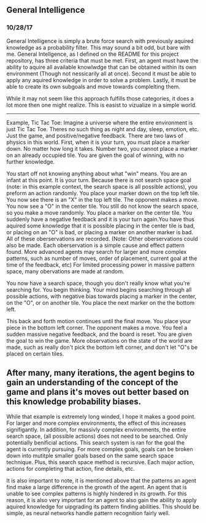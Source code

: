 ## General Intelligence

### 10/28/17

General Intelligence is simply a brute force search with previously aquired knowledge as a probability filter. This may sound a bit odd, but bare with me. General Intellgence, as I defined on the README for this project repository, has three criteria that must be met. First, an agent must have the ability to aquire all available knowlwdge that can be obtained within its own environment (Though not nessicarily all at once). Second it must be able to apply any aquired knowledge in order to solve a problem. Lastly, it must be able to create its own subgoals and move towards complelting them.

While it may not seem like this approach fulfills those categories, it does a lot more then one might realize. This is easist to vizualize in a simple world.

-----
Example, Tic Tac Toe:
Imagine a universe where the entire environment is just Tic Tac Toe. Theres no such thing as night and day, sleep, emotion, etc. Just the game, and positive/negative feedback. There are two laws of physics in this world. First, when it is your turn, you must place a marker down. No matter how long it takes. Number two, you cannot place a marker on an already occupied tile. You are given the goal of winning, with no further knowledge.

You start off not knowing anything about what "win" means. You are an infant at this point. It is your turn. Because there is not search space goal (note: in this example context, the search space is all possible actions), you preform an action randomly. You place your marker down on the top left tile. You now see there is an "X" in the top left tile. The opponent makes a move. You now see a "O" in the center tile. You still do not know the search space, so you make a move randomly. You place a marker on the center tile. You suddenly have a negative feedback and it is your turn again.You have thus aquired some knowledge that it is possible placing in the center tile is bad, or placing on an "O" is bad, or placing a marker on another marker is bad. All of these oberservations are recorded. (Note: Other oberservations could also be made. Each oberservation is a simple cause and effect pattern found. More advanced agents may search for larger and more complex patterns, such as number of moves, order of placement, current goal at the time of the feedback, etc) For limited processing power in massive pattern space, many obervations are made at random.

You now have a search space, though you don't really know what you're searching for. You begin thinking. Your mind begins searching through all possible actions, with negative bias towards placing a marker in the center, on the "O", or on another tile. You place the next marker on the the bottom left.

This back and forth motion continues until the final move. You place your piece in the bottom left corner. The opponent makes a move. You feel a sudden massive negative feedback, and the board is reset. You are given the goal to win the game. More observations on the state of the world are made, such as really don't pick the bottom left corner, and don't let "O"s be placed on certain tiles.

After many, many iterations, the agent begins to gain an understanding of the concept of the game and plans it's moves out better based on this knowledge probability biases.
-----

While that example is extremely long winded, I hope it makes a good point. For larger and more complex environments, the effect of this increases signifigantly. In addition, for massivly complex environments, the entire search space, (all possible actions) does not need to be searched. Only potentially benificial actions. This search system is ran for the goal the agent is currently pursuing. For more complex goals, goals can be broken down into mutitple smaller goals based on the same search space technique. Plus, this search space method is recursive. Each major action, actions for completing that action, fine details, etc.

It is also important to note, it is mentioned above that the patterns an agent find make a large difference in the growth of the agent. An agent that is unable to see complex patterns is highly hindered in its growth. For this reason, it is also very important for an agent to also gain the ability to apply aquired knowledge for uipgrading its pattern finding abilities. This should be simple, as neural networks handle pattern recognition fairly well.
